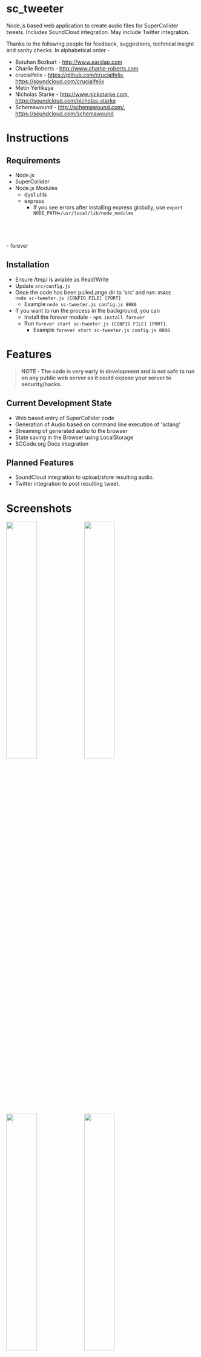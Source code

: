 sc_tweeter
=========

Node.js based web application to create audio files for SuperCollider tweets. Includes SoundCloud integration. May include Twitter integration.


Thanks to the following people for feedback, suggestions, technical insight and sanity checks. In alphabetical order -

- Batuhan Bozkurt - http://www.earslap.com
- Charlie Roberts - http://www.charlie-roberts.com
- crucialfelix - https://github.com/crucialfelix, https://soundcloud.com/crucialfelix
- Metin Yerlikaya
- Nicholas Starke - http://www.nickstarke.com, https://soundcloud.com/nicholas-starke
- Schemawound - http://schemawound.com/, https://soundcloud.com/schemawound


Instructions
=========

Requirements
---------
- Node.js
- SuperCollider
- Node.js Modules
	- dysf.utils
	- express 
		- If you see errors after installing express globally, use <code>export NODE_PATH=/usr/local/lib/node_modules
</code>
	- forever


Installation
---------
- Ensure /tmp/ is aviable as Read/Write
- Update <code>src/config.js</code>
- Once the code has been pulled,ange dir to 'src' and run: <code>USAGE node sc-tweeter.js [CONFIG FILE] [PORT]</code>
	- Example <code>node sc-tweeter.js config.js 8080</code>
- If you want to run the process in the background, you can 
  - Install the forever module - <code>npm install forever</code>
  - Run <code>forever start sc-tweeter.js [CONFIG FILE] [PORT]</code>. 
  	- Example <code>forever start sc-tweeter.js config.js 8080</code>

Features
=========

> **NOTE - The code is very early in development and is not safe to run on any public web server as it could expose your server to security/hacks.**

Current Development State
---------

- Web based entry of SuperCollider code
- Generation of Audio based on command line execution of 'sclang'
- Streaming of generated audio to the browser
- State saving in the Browser using LocalStorage
- SCCode.org Docs integration

Planned Features
---------

- SoundCloud integration to upload/store resulting audio.
- Twitter integration to post resulting tweet.



Screenshots
=========

<img src="https://raw.github.com/dysf/sc_tweeter/master/docs/image_0.png" width="40%" />
<img src="https://raw.github.com/dysf/sc_tweeter/master/docs/image_1.png" width="40%" />
<img src="https://raw.github.com/dysf/sc_tweeter/master/docs/image_2.png" width="40%" />
<img src="https://raw.github.com/dysf/sc_tweeter/master/docs/image_3.png" width="40%" />
<img src="https://raw.github.com/dysf/sc_tweeter/master/docs/image_4.png" width="40%" />
<img src="https://raw.github.com/dysf/sc_tweeter/master/docs/image_5.png" width="40%" />
<img src="https://raw.github.com/dysf/sc_tweeter/master/docs/image_6.png" width="40%" />


Technical Notes
=========

Overview
---------

- The application allows a user to submit SuperCollider code via a form. 
- The submitted code is then inserted into a template that facilitates command line execution of SuperCollider (sclang) to generate audio.
- Audio is generated in 16bit 44.1kHz AIFF format.
- Via a post-redirect-get pattern, audio is streamed to the browser.

Codebase
---------

- src: The code base for the application
	- sc-tweeter.js: The main js file of the application
	- config.js: Template config file that should contain SoundCloud client keys, Log levels etc.
	- html: Publish html/js/css files accessible at http://server:port/
	- modules: Custom modules for the application that handle request routing, utils, SoundCloud API etc.
	- templates: Template SCD files used to generate SuperCollider code send to sclang
- examples: Sample SuperCollider code that is created, along with the resulting audio.
- test: Reference SuperCollider code that is used for standalone testing of SC integration. 
- leftovers: Experiments, abandoned ideas etc. that may be of interest.


